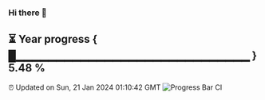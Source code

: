 ### Hi there 👋
⏳ Year progress { █▁▁▁▁▁▁▁▁▁▁▁▁▁▁▁▁▁▁▁▁▁▁▁▁▁▁▁▁▁ } 5.48 %
---
⏰ Updated on Sun, 21 Jan 2024 01:10:42 GMT
![Progress Bar CI](https://github.com/liununu/liununu/workflows/Progress%20Bar%20CI/badge.svg)
